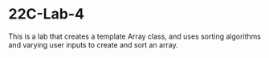# 22C-Lab-4

This is a lab that creates a template Array class, and uses sorting algorithms and varying user inputs to create and sort an array.
